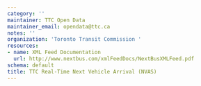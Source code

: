 ```yaml
---
category: ''
maintainer: TTC Open Data
maintainer_email: opendata@ttc.ca
notes: ''
organization: 'Toronto Transit Commission '
resources:
- name: XML Feed Documentation
  url: http://www.nextbus.com/xmlFeedDocs/NextBusXMLFeed.pdf
schema: default
title: TTC Real-Time Next Vehicle Arrival (NVAS)
---
```

